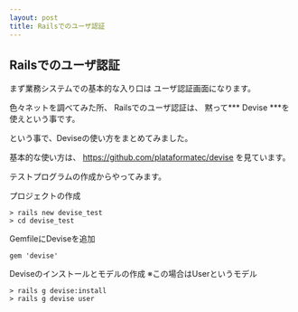 ```yaml
---
layout: post
title: Railsでのユーザ認証
---
```


## Railsでのユーザ認証

まず業務システムでの基本的な入り口は
ユーザ認証画面になります。

色々ネットを調べてみた所、
Railsでのユーザ認証は、
黙って*** Devise ***を使えという事です。

という事で、Deviseの使い方をまとめてみました。

基本的な使い方は、
https://github.com/plataformatec/devise
を見ています。

テストプログラムの作成からやってみます。

プロジェクトの作成
``` command
> rails new devise_test
> cd devise_test
```

GemfileにDeviseを追加
``` Gemfile
gem 'devise'
```

Deviseのインストールとモデルの作成
※この場合はUserというモデル
``` command
> rails g devise:install
> rails g devise user
```
